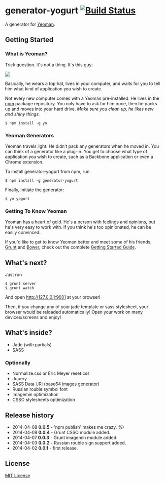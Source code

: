 # generator-yogurt [![Build Status](https://secure.travis-ci.org/vdv73rus/generator-yogurt.png?branch=master)](https://travis-ci.org/vdv73rus/generator-yogurt)

A generator for [Yeoman](http://yeoman.io).


## Getting Started

### What is Yeoman?

Trick question. It's not a thing. It's this guy:

![](http://i.imgur.com/JHaAlBJ.png)

Basically, he wears a top hat, lives in your computer, and waits for you to tell him what kind of application you wish to create.

Not every new computer comes with a Yeoman pre-installed. He lives in the [npm](https://npmjs.org) package repository. You only have to ask for him once, then he packs up and moves into your hard drive. *Make sure you clean up, he likes new and shiny things.*

```
$ npm install -g yo
```

### Yeoman Generators

Yeoman travels light. He didn't pack any generators when he moved in. You can think of a generator like a plug-in. You get to choose what type of application you wish to create, such as a Backbone application or even a Chrome extension.

To install generator-yogurt from npm, run:

```
$ npm install -g generator-yogurt
```

Finally, initiate the generator:

```
$ yo yogurt
```

### Getting To Know Yeoman

Yeoman has a heart of gold. He's a person with feelings and opinions, but he's very easy to work with. If you think he's too opinionated, he can be easily convinced.

If you'd like to get to know Yeoman better and meet some of his friends, [Grunt](http://gruntjs.com) and [Bower](http://bower.io), check out the complete [Getting Started Guide](https://github.com/yeoman/yeoman/wiki/Getting-Started).

## What's next?
Just run
```
$ grunt server
$ grunt watch
```

And open http://127.0.0.1:9001 at your browser!

Then, if you change any of your jade template or sass stylesheet, your browser would be reloaded automatically! Open your work on many devices/screens and enjoy!

## What's inside?
* Jade (with partials)
* SASS

### Optionally
* Normalize.css or Eric Meyer reset.css
* Jquery
* SASS Data URI (base64 images generator)
* Russian rouble symbol font
* Imagemin optimization
* CSSO stylesheets optimization

## Release history
* 2014-04-08 **0.0.5** - 'npm publish' makes me crazy. %)
* 2014-04-08 **0.0.4** - Grunt CSSO module added.
* 2014-04-07 **0.0.3** - Grunt imagemin module added.
* 2014-04-03 **0.0.2** - Russian rouble sign support added.
* 2014-04-02 **0.0.1** - first release.

## License

[MIT License](http://en.wikipedia.org/wiki/MIT_License)
